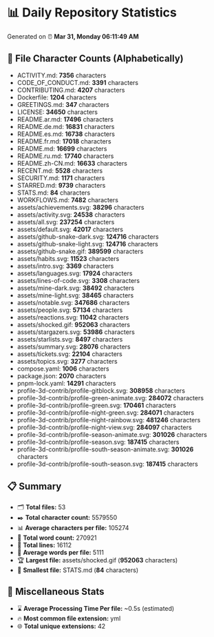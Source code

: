 # 📊 Daily Repository Statistics
Generated on ⏰ **Mar 31, Monday 06:11:49 AM**

## 📂 File Character Counts (Alphabetically)
- ACTIVITY.md: **7356** characters
- CODE_OF_CONDUCT.md: **3391** characters
- CONTRIBUTING.md: **4207** characters
- Dockerfile: **1204** characters
- GREETINGS.md: **347** characters
- LICENSE: **34650** characters
- README.ar.md: **17496** characters
- README.de.md: **16831** characters
- README.es.md: **16738** characters
- README.fr.md: **17018** characters
- README.md: **16699** characters
- README.ru.md: **17740** characters
- README.zh-CN.md: **16633** characters
- RECENT.md: **5528** characters
- SECURITY.md: **1171** characters
- STARRED.md: **9739** characters
- STATS.md: **84** characters
- WORKFLOWS.md: **7482** characters
- assets/achievements.svg: **38296** characters
- assets/activity.svg: **24538** characters
- assets/all.svg: **237254** characters
- assets/default.svg: **42017** characters
- assets/github-snake-dark.svg: **124716** characters
- assets/github-snake-light.svg: **124716** characters
- assets/github-snake.gif: **389599** characters
- assets/habits.svg: **11523** characters
- assets/intro.svg: **3369** characters
- assets/languages.svg: **17924** characters
- assets/lines-of-code.svg: **3308** characters
- assets/mine-dark.svg: **38492** characters
- assets/mine-light.svg: **38465** characters
- assets/notable.svg: **347686** characters
- assets/people.svg: **57134** characters
- assets/reactions.svg: **11042** characters
- assets/shocked.gif: **952063** characters
- assets/stargazers.svg: **53986** characters
- assets/starlists.svg: **8497** characters
- assets/summary.svg: **28076** characters
- assets/tickets.svg: **22104** characters
- assets/topics.svg: **3277** characters
- compose.yaml: **1006** characters
- package.json: **2070** characters
- pnpm-lock.yaml: **14291** characters
- profile-3d-contrib/profile-gitblock.svg: **308958** characters
- profile-3d-contrib/profile-green-animate.svg: **284072** characters
- profile-3d-contrib/profile-green.svg: **170461** characters
- profile-3d-contrib/profile-night-green.svg: **284071** characters
- profile-3d-contrib/profile-night-rainbow.svg: **481246** characters
- profile-3d-contrib/profile-night-view.svg: **284097** characters
- profile-3d-contrib/profile-season-animate.svg: **301026** characters
- profile-3d-contrib/profile-season.svg: **187415** characters
- profile-3d-contrib/profile-south-season-animate.svg: **301026** characters
- profile-3d-contrib/profile-south-season.svg: **187415** characters

## 📋 Summary
- 🗂️ **Total files:** 53
- ✒️ **Total character count:** 5579550
- 📊 **Average characters per file:** 105274
- 📝 **Total word count:** 270921
- 🧾 **Total lines:** 16112
- 📐 **Average words per file:** 5111
- 🏆 **Largest file:** assets/shocked.gif (**952063** characters)
- 🥉 **Smallest file:** STATS.md (**84** characters)

## 🌟 Miscellaneous Stats
- ⌛ **Average Processing Time Per file:** ~0.5s (estimated)
- 🔥 **Most common file extension:** yml
- 🌐 **Total unique extensions:** 42
